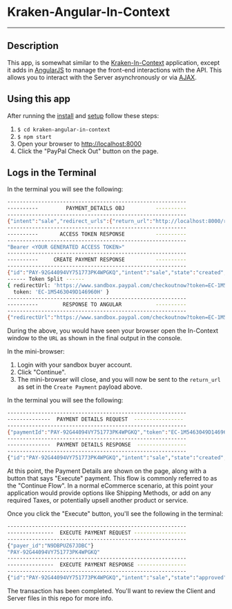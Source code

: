 # Kraken-Angular-In-Context

-----

## Description

This app, is somewhat similar to the [Kraken-In-Context](../tree/master/kraken-in-context) application, except it adds in [AngularJS](https://angularjs.org/) to manage the front-end interactions with the API.  This allows you to interact with the Server asynchronously or via [AJAX](http://www.w3schools.com/ajax/).

## Using this app

After running the [install](../install.js) and [setup](../setup.js) follow these steps:

1. `$ cd kraken-angular-in-context`
2. `$ npm start`
3. Open your browser to [http://localhost:8000](http://localhost:8000)
4. Click the "PayPal Check Out" button on the page.

## Logs in the Terminal

In the terminal you will see the following:


```sh
----------------------------------------------------------
----------         PAYMENT_DETAILS OBJ          ----------
----------------------------------------------------------
{"intent":"sale","redirect_urls":{"return_url":"http://localhost:8000/return/#","cancel_url":"http://localhost:8000/cancel/#"},"payer":{"payment_method":"paypal"},"transactions":[{"amount":{"total":"7.47","currency":"USD"},"description":"This is the payment transaction description."}]}
----------------------------------------------------------
----------       ACCESS TOKEN RESPONSE          ----------
----------------------------------------------------------
"Bearer <YOUR GENERATED ACCESS TOKEN>"
----------------------------------------------------------
----------     CREATE PAYMENT RESPONSE          ----------
----------------------------------------------------------
{"id":"PAY-92G44094VY751773PK4WPGKQ","intent":"sale","state":"created","payer":{"payment_method":"paypal"},"transactions":[{"amount":{"total":"7.47","currency":"USD"},"description":"This is the payment transaction description.","related_resources":[]}],"create_time":"2016-05-06T19:40:26Z","links":[{"href":"https://api.sandbox.paypal.com/v1/payments/payment/PAY-92G44094VY751773PK4WPGKQ","rel":"self","method":"GET"},{"href":"https://www.sandbox.paypal.com/cgi-bin/webscr?cmd=_express-checkout&token=EC-1M5463049D146960H","rel":"approval_url","method":"REDIRECT"},{"href":"https://api.sandbox.paypal.com/v1/payments/payment/PAY-92G44094VY751773PK4WPGKQ/execute","rel":"execute","method":"POST"}],"httpStatusCode":201}
------ Token Split ------
{ redirectUrl: 'https://www.sandbox.paypal.com/checkoutnow?token=EC-1M5463049D146960H',
  token: 'EC-1M5463049D146960H' }
----------------------------------------------------------
----------        RESPONSE TO ANGULAR           ----------
----------------------------------------------------------
{"redirectUrl":"https://www.sandbox.paypal.com/checkoutnow?token=EC-1M5463049D146960H","token":"EC-1M5463049D146960H"}
```

During the above, you would have seen your browser open the In-Context window to the `URL` as shown in the final output in the console.

In the mini-browser:

1. Login with your sandbox buyer account.
2. Click "Continue".
3. The mini-browser will close, and you will now be sent to the `return_url` as set in the `Create Payment` payload above.

In the terminal you will see the following:

```sh
----------------------------------------------------------
--------------  PAYMENT DETAILS REQUEST  ----------------
----------------------------------------------------------
{"paymentId":"PAY-92G44094VY751773PK4WPGKQ","token":"EC-1M5463049D146960H","PayerID":"N9DBPUZ67JDBC"}
----------------------------------------------------------
--------------  PAYMENT DETAILS RESPONSE  ----------------
----------------------------------------------------------
{"id":"PAY-92G44094VY751773PK4WPGKQ","intent":"sale","state":"created","cart":"1M5463049D146960H","payer":{"payment_method":"paypal","status":"VERIFIED","payer_info":{"email":"nate-buyer@website.com","first_name":"Test","last_name":"Buyer","payer_id":"N9DBPUZ67JDBC","shipping_address":{"recipient_name":"Test Buyer","line1":"1 Main St","city":"San Jose","state":"CA","postal_code":"95131","country_code":"US"},"phone":"408-520-5199","country_code":"US","billing_address":{"line1":"1 Main St","line2":"","city":"San Jose","state":"CA","postal_code":"95131","country_code":"US"}}},"transactions":[{"amount":{"total":"7.47","currency":"USD"},"payee":{"email":"nodejs@rest.com"},"description":"This is the payment transaction description.","item_list":{"shipping_address":{"recipient_name":"Test Buyer","line1":"1 Main St","city":"San Jose","state":"CA","postal_code":"95131","country_code":"US"}},"related_resources":[],"notify_url":"http://website.com/ipn/ipn_paypal.php"}],"redirect_urls":{"return_url":"http://localhost:8000/return/#?paymentId=PAY-92G44094VY751773PK4WPGKQ","cancel_url":"http://localhost:8000/cancel/#"},"create_time":"2016-05-06T19:40:26Z","update_time":"2016-05-06T19:40:38Z","links":[{"href":"https://api.sandbox.paypal.com/v1/payments/payment/PAY-92G44094VY751773PK4WPGKQ","rel":"self","method":"GET"},{"href":"https://api.sandbox.paypal.com/v1/payments/payment/PAY-92G44094VY751773PK4WPGKQ/execute","rel":"execute","method":"POST"},{"href":"https://www.sandbox.paypal.com/cgi-bin/webscr?cmd=_express-checkout&token=EC-1M5463049D146960H","rel":"approval_url","method":"REDIRECT"}],"httpStatusCode":200}
```

At this point, the Payment Details are shown on the page, along with a button that says "Execute" payment.  This flow is commonly referred to as the "Continue Flow".  In a normal eCommerce scenario, at this point your application would provide options like Shipping Methods, or add on any required Taxes, or potentially upsell another product or service. 

Once you click the "Execute" button, you'll see the following in the terminal:

```sh
----------------------------------------------------------
---------------  EXECUTE PAYMENT REQUEST -----------------
----------------------------------------------------------
{"payer_id":"N9DBPUZ67JDBC"}
"PAY-92G44094VY751773PK4WPGKQ"
----------------------------------------------------------
---------------  EXECUTE PAYMENT RESPONSE ----------------
----------------------------------------------------------
{"id":"PAY-92G44094VY751773PK4WPGKQ","intent":"sale","state":"approved","cart":"1M5463049D146960H","payer":{"payment_method":"paypal","status":"VERIFIED","payer_info":{"email":"nate-buyer@sandersx.com","first_name":"Test","last_name":"Buyer","payer_id":"N9DBPUZ67JDBC","shipping_address":{"recipient_name":"Test Buyer","line1":"1 Main St","city":"San Jose","state":"CA","postal_code":"95131","country_code":"US"},"phone":"4085205199","country_code":"US","billing_address":{"line1":"1 Main St","line2":"","city":"San Jose","state":"CA","postal_code":"95131","country_code":"US"}}},"transactions":[{"amount":{"total":"7.47","currency":"USD","details":{}},"payee":{"merchant_id":"MFUX86KBB6EM2"},"description":"This is the payment transaction description.","item_list":{"shipping_address":{"recipient_name":"Test Buyer","line1":"1 Main St","city":"San Jose","state":"CA","postal_code":"95131","country_code":"US"}},"related_resources":[{"sale":{"id":"32U1662444284292M","state":"completed","amount":{"total":"7.47","currency":"USD","details":{}},"payment_mode":"INSTANT_TRANSFER","protection_eligibility":"ELIGIBLE","protection_eligibility_type":"ITEM_NOT_RECEIVED_ELIGIBLE,UNAUTHORIZED_PAYMENT_ELIGIBLE","transaction_fee":{"value":"0.52","currency":"USD"},"parent_payment":"PAY-92G44094VY751773PK4WPGKQ","create_time":"2016-05-06T19:40:47Z","update_time":"2016-05-06T19:40:47Z","links":[{"href":"https://api.sandbox.paypal.com/v1/payments/sale/32U1662444284292M","rel":"self","method":"GET"},{"href":"https://api.sandbox.paypal.com/v1/payments/sale/32U1662444284292M/refund","rel":"refund","method":"POST"},{"href":"https://api.sandbox.paypal.com/v1/payments/payment/PAY-92G44094VY751773PK4WPGKQ","rel":"parent_payment","method":"GET"}]}}]}],"create_time":"2016-05-06T19:40:48Z","links":[{"href":"https://api.sandbox.paypal.com/v1/payments/payment/PAY-92G44094VY751773PK4WPGKQ","rel":"self","method":"GET"}],"httpStatusCode":200}
```

The transaction has been completed. You'll want to review the Client and Server files in this repo for more info.
